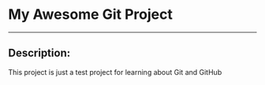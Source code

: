 
# My Awesome Git Project
___

## Description:

This project is just a test project for learning about Git and GitHub